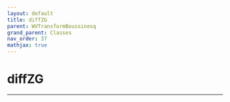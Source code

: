 ```yaml
---
layout: default
title: diffZG
parent: WVTransformBoussinesq
grand_parent: Classes
nav_order: 37
mathjax: true
---
```


#  diffZG




---

